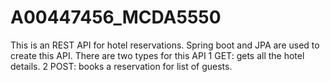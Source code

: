 # A00447456_MCDA5550

This is an REST API for hotel reservations.
Spring boot and JPA are used to create this API.
There are two types for this API
1 GET: gets all the hotel details.
2 POST: books a reservation for list of guests.
